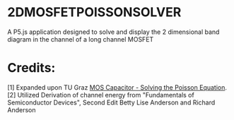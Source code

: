 # 2DMOSFETPOISSONSOLVER
A P5.js application designed to solve and display the 2 dimensional band diagram in the channel of a long channel MOSFET

# Credits:
[1] Expanded upon TU Graz [MOS Capacitor - Solving the Poisson Equation](http://lampx.tugraz.at/~hadley/psd/L10/moscap_poisson.php).  
[2] Utilized Derivation of channel energy from "Fundamentals of Semiconductor Devices", Second Edit Betty Lise Anderson and Richard Anderson

